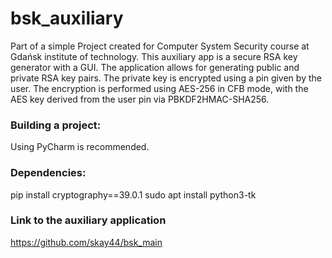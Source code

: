 # bsk_auxiliary
Part of a simple Project created for Computer System Security course at Gdańsk institute of technology. This auxiliary app is a secure RSA key generator with a GUI. The application allows for generating public and private RSA key pairs. The private key is encrypted using a pin given by the user. The encryption is performed using AES-256 in CFB mode, with the AES key derived from the user pin via PBKDF2HMAC-SHA256.

### Building a project:
Using PyCharm is recommended. 

### Dependencies:
pip install cryptography==39.0.1 
sudo apt install python3-tk 

### Link to the auxiliary application
https://github.com/skay44/bsk_main
